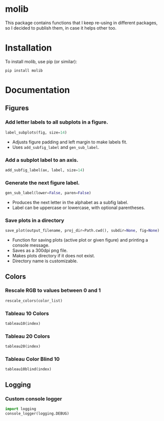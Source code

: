 # molib
This package contains functions that I keep re-using in different packages, so I decided to publish them, in case it helps other too.

# Installation
To install molib, use pip (or similar):
```{.sourceCode .bash}
pip install molib
```

# Documentation

## Figures

### Add letter labels to all subplots in a figure.
```python
label_subplots(fig, size=14)
```

* Adjusts figure padding and left margin to make labels fit.
* Uses ```add_subfig_label``` and ```gen_sub_label```.


### Add a subplot label to an axis.
```python
add_subfig_label(ax, label, size=14)
```


### Generate the next figure label.
```python
gen_sub_label(lower=False, paren=False)
```

* Produces the next letter in the alphabet as a subfig label.
* Label can be uppercase or lowercase, with optional parentheses.


### Save plots in a directory
```python
save_plot(output_filename, proj_dir=Path.cwd(), subdir=None, fig=None)
```

* Function for saving plots (active plot or given figure) and printing a console message.
* Saves as a 300dpi png file.
* Makes plots directory if it does not
exist.
* Directory name is customizable.


## Colors
### Rescale RGB to values between 0 and 1
```python
rescale_colors(color_list)
```

### Tableau 10 Colors
```python
tableau10(index)
```

### Tableau 20 Colors
```python
tableau20(index)
```

### Tableau Color Blind 10
```python
tableau10blind(index)
```

## Logging
### Custom console logger
```python
import logging
console_logger(logging.DEBUG)
```
